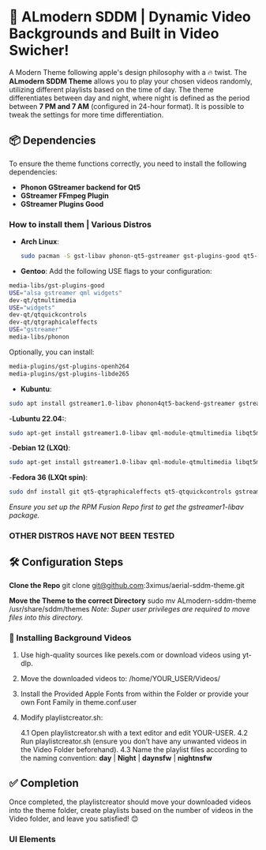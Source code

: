 # 🎨 ALmodern SDDM | Dynamic Video Backgrounds and Built in Video Swicher! 
A Modern Theme following apple's design philosophy with a 🔥 twist.
The **ALmodern SDDM Theme**  allows you to play your chosen videos randomly, utilizing different playlists based on the time of day.
The theme differentiates between day and night, where night is defined as the period between **7 PM and 7 AM** (configured in 24-hour format).
It is possible to tweak the settings for more time differentiation.

## 📦 Dependencies

To ensure the theme functions correctly, you need to install the following dependencies:

- **Phonon GStreamer backend for Qt5**
- **GStreamer FFmpeg Plugin**
- **GStreamer Plugins Good**

### How to install them | Various Distros

- **Arch Linux**:
  ```bash
  sudo pacman -S gst-libav phonon-qt5-gstreamer gst-plugins-good qt5-quickcontrols qt5-graphicaleffects qt5-multimedia
- **Gentoo**: 
  Add the following USE flags to your configuration:
```bash
media-libs/gst-plugins-good
USE="alsa gstreamer qml widgets"
dev-qt/qtmultimedia
USE="widgets"
dev-qt/qtquickcontrols
dev-qt/qtgraphicaleffects
USE="gstreamer"
media-libs/phonon
```
Optionally, you can install:
```bash
media-plugins/gst-plugins-openh264
media-plugins/gst-plugins-libde265
```
- **Kubuntu**:
```bash 
sudo apt install gstreamer1.0-libav phonon4qt5-backend-gstreamer gstreamer1.0-plugins-good qml-module-qtquick-controls qml-module-qtgraphicaleffects qml-module-qtmultimedia qt5-default
```
-**Lubuntu 22.04:**:
```bash 
sudo apt-get install gstreamer1.0-libav qml-module-qtmultimedia libqt5multimedia5-plugins
```
-**Debian 12 (LXQt)**:
```bash
sudo apt-get install gstreamer1.0-libav qml-module-qtmultimedia libqt5multimedia5-plugins
```
-**Fedora 36 (LXQt spin)**:
```bash 
sudo dnf install git qt5-qtgraphicaleffects qt5-qtquickcontrols gstreamer1-libav
```
*Ensure you set up the RPM Fusion Repo first to get the gstreamer1-libav package.*


### OTHER DISTROS HAVE NOT BEEN TESTED



## 🛠️ Configuration Steps

**Clone the Repo**
git clone git@github.com:3ximus/aerial-sddm-theme.git

**Move the Theme to the correct Directory**
sudo mv ALmodern-sddm-theme /usr/share/sddm/themes
*Note: Super user privileges are required to move files into this directory.*


### 🎥 Installing Background Videos



1. Use high-quality sources like pexels.com or download videos using yt-dlp.

2. Move the downloaded videos to:
   /home/YOUR_USER/Videos/
3. Install the Provided Apple Fonts from within the Folder or provide your own Font Family in theme.conf.user

4. Modify playlistcreator.sh:

   4.1 Open playlistcreator.sh with a text editor and edit YOUR-USER.
   4.2 Run playlistcreator.sh (ensure you don’t have any unwanted videos in the Video Folder beforehand).
   4.3 Name the playlist files according to the naming convention:
       **day** | **Night** | **daynsfw** | **nightnsfw**
       

## ✅ Completion

Once completed, the playlistcreator should move your downloaded videos into the theme folder, create playlists based on the number of videos in the Video folder, and leave you satisfied! 😊

### UI Elements

